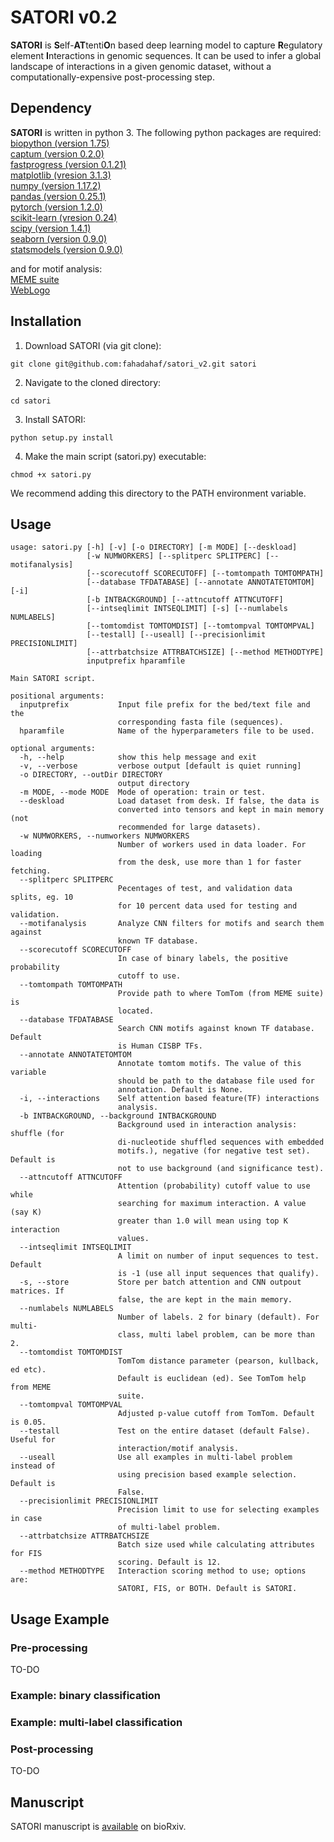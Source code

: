 # SATORI v0.2
**SATORI** is **S**elf-**AT**tenti**O**n based deep learning model to capture **R**egulatory element **I**nteractions in genomic sequences. It can be used to infer a global landscape of interactions in a given genomic dataset, without a computationally-expensive post-processing step.

## Dependency
**SATORI** is written in python 3. The following python packages are required:  
[biopython (version 1.75)](https://biopython.org)  
[captum (version 0.2.0)](https://captum.ai)  
[fastprogress (version 0.1.21)](https://github.com/fastai/fastprogress)  
[matplotlib (vresion 3.1.3)](https://matplotlib.org)  
[numpy (version 1.17.2)](www.numpy.org)   
[pandas (version 0.25.1)](www.pandas.pydata.org)  
[pytorch (version 1.2.0)](https://pytorch.org)  
[scikit-learn (vresion 0.24)](https://scikit-learn.org/stable/)  
[scipy (version 1.4.1)](www.scipy.org)  
[seaborn (version 0.9.0)](https://seaborn.pydata.org)  
[statsmodels (version 0.9.0)](http://www.statsmodels.org/stable/index.html)  

and for motif analysis:  
[MEME suite](http://meme-suite.org/doc/download.html)  
[WebLogo](https://weblogo.berkeley.edu)

## Installation
1. Download SATORI (via git clone):
```
git clone git@github.com:fahadahaf/satori_v2.git satori
```
2. Navigate to the cloned directory:
```
cd satori
```
3. Install SATORI:
```
python setup.py install
```
4. Make the main script (satori.py) executable:
```
chmod +x satori.py
```
We recommend adding this directory to the PATH environment variable.

## Usage
```
usage: satori.py [-h] [-v] [-o DIRECTORY] [-m MODE] [--deskload]
                 [-w NUMWORKERS] [--splitperc SPLITPERC] [--motifanalysis]
                 [--scorecutoff SCORECUTOFF] [--tomtompath TOMTOMPATH]
                 [--database TFDATABASE] [--annotate ANNOTATETOMTOM] [-i]
                 [-b INTBACKGROUND] [--attncutoff ATTNCUTOFF]
                 [--intseqlimit INTSEQLIMIT] [-s] [--numlabels NUMLABELS]
                 [--tomtomdist TOMTOMDIST] [--tomtompval TOMTOMPVAL]
                 [--testall] [--useall] [--precisionlimit PRECISIONLIMIT]
                 [--attrbatchsize ATTRBATCHSIZE] [--method METHODTYPE]
                 inputprefix hparamfile

Main SATORI script.

positional arguments:
  inputprefix           Input file prefix for the bed/text file and the
                        corresponding fasta file (sequences).
  hparamfile            Name of the hyperparameters file to be used.

optional arguments:
  -h, --help            show this help message and exit
  -v, --verbose         verbose output [default is quiet running]
  -o DIRECTORY, --outDir DIRECTORY
                        output directory
  -m MODE, --mode MODE  Mode of operation: train or test.
  --deskload            Load dataset from desk. If false, the data is
                        converted into tensors and kept in main memory (not
                        recommended for large datasets).
  -w NUMWORKERS, --numworkers NUMWORKERS
                        Number of workers used in data loader. For loading
                        from the desk, use more than 1 for faster fetching.
  --splitperc SPLITPERC
                        Pecentages of test, and validation data splits, eg. 10
                        for 10 percent data used for testing and validation.
  --motifanalysis       Analyze CNN filters for motifs and search them against
                        known TF database.
  --scorecutoff SCORECUTOFF
                        In case of binary labels, the positive probability
                        cutoff to use.
  --tomtompath TOMTOMPATH
                        Provide path to where TomTom (from MEME suite) is
                        located.
  --database TFDATABASE
                        Search CNN motifs against known TF database. Default
                        is Human CISBP TFs.
  --annotate ANNOTATETOMTOM
                        Annotate tomtom motifs. The value of this variable
                        should be path to the database file used for
                        annotation. Default is None.
  -i, --interactions    Self attention based feature(TF) interactions
                        analysis.
  -b INTBACKGROUND, --background INTBACKGROUND
                        Background used in interaction analysis: shuffle (for
                        di-nucleotide shuffled sequences with embedded
                        motifs.), negative (for negative test set). Default is
                        not to use background (and significance test).
  --attncutoff ATTNCUTOFF
                        Attention (probability) cutoff value to use while
                        searching for maximum interaction. A value (say K)
                        greater than 1.0 will mean using top K interaction
                        values.
  --intseqlimit INTSEQLIMIT
                        A limit on number of input sequences to test. Default
                        is -1 (use all input sequences that qualify).
  -s, --store           Store per batch attention and CNN outpout matrices. If
                        false, the are kept in the main memory.
  --numlabels NUMLABELS
                        Number of labels. 2 for binary (default). For multi-
                        class, multi label problem, can be more than 2.
  --tomtomdist TOMTOMDIST
                        TomTom distance parameter (pearson, kullback, ed etc).
                        Default is euclidean (ed). See TomTom help from MEME
                        suite.
  --tomtompval TOMTOMPVAL
                        Adjusted p-value cutoff from TomTom. Default is 0.05.
  --testall             Test on the entire dataset (default False). Useful for
                        interaction/motif analysis.
  --useall              Use all examples in multi-label problem instead of
                        using precision based example selection. Default is
                        False.
  --precisionlimit PRECISIONLIMIT
                        Precision limit to use for selecting examples in case
                        of multi-label problem.
  --attrbatchsize ATTRBATCHSIZE
                        Batch size used while calculating attributes for FIS
                        scoring. Default is 12.
  --method METHODTYPE   Interaction scoring method to use; options are:
                        SATORI, FIS, or BOTH. Default is SATORI.
```

## Usage Example
### Pre-processing
TO-DO

### Example: binary classification

### Example: multi-label classification

### Post-processing
TO-DO

## Manuscript
SATORI manuscript is [available](https://www.biorxiv.org/content/10.1101/2020.01.31.927996v2) on bioRxiv.